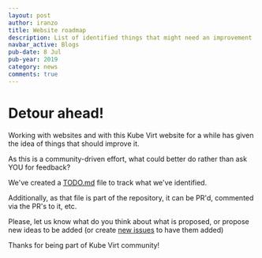 ```yaml
---
layout: post
author: iranzo
title: Website roadmap
description: List of identified things that might need an improvement
navbar_active: Blogs
pub-date: 8 Jul
pub-year: 2019
category: news
comments: true
---
```


# Detour ahead!

Working with websites and with this Kube Virt website for a while has given the idea of things that should improve it.

As this is a community-driven effort, what could better do rather than ask YOU for feedback?

We've created a [TODO.md](https://github.com/kubevirt/kubevirt.github.io/blob/master/TODO.md) file to track what we've identified.

Additionally, as that file is part of the repository, it can be PR'd, commented via the PR's to it, etc.

Please, let us know what do you think about what is proposed, or propose new ideas to be added (or create [new issues](https://github.com/kubevirt/kubevirt.github.io/issues/new) to have them added)

Thanks for being part of Kube Virt community!
